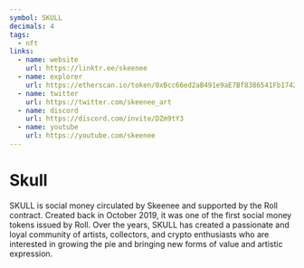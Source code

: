 ```yaml
---
symbol: SKULL
decimals: 4
tags:
  - nft
links:
  - name: website
    url: https://linktr.ee/skeenee
  - name: explorer
    url: https://etherscan.io/token/0xBcc66ed2aB491e9aE7Bf8386541Fb17421Fa9d35
  - name: twitter
    url: https://twitter.com/skeenee_art
  - name: discord
    url: https://discord.com/invite/DZm9tY3
  - name: youtube
    url: https://youtube.com/skeenee
---
```


# Skull

SKULL is social money circulated by Skeenee and supported by the Roll contract. Created back in October 2019, it was one of the first social money tokens issued by Roll. Over the years, SKULL has created a passionate and loyal community of artists, collectors, and crypto enthusiasts who are interested in growing the pie and bringing new forms of value and artistic expression.
